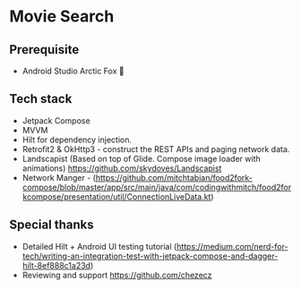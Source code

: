 # Movie Search

## Prerequisite
- Android Studio Arctic Fox 🦊

## Tech stack
- Jetpack Compose
- MVVM
- Hilt for dependency injection.
- Retrofit2 & OkHttp3 - construct the REST APIs and paging network data.
- Landscapist (Based on top of Glide. Compose image loader with animations) https://github.com/skydoves/Landscapist 
- Network Manger - (https://github.com/mitchtabian/food2fork-compose/blob/master/app/src/main/java/com/codingwithmitch/food2forkcompose/presentation/util/ConnectionLiveData.kt)


## Special thanks
- Detailed Hilt + Android UI testing tutorial (https://medium.com/nerd-for-tech/writing-an-integration-test-with-jetpack-compose-and-dagger-hilt-8ef888c1a23d)
- Reviewing and support https://github.com/chezecz

